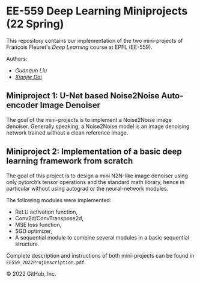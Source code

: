 # EE-559 Deep Learning Miniprojects (22 Spring)

This repository contains our implementation of the two mini-projects of François Fleuret's _Deep Learning_ course at EPFL (EE-559).

Authors:
* *Guanqun Liu*
* [*Xianjie Dai*](https://github.com/xianjiedai)

## Miniproject 1: U-Net based Noise2Noise Auto-encoder Image Denoiser
The goal of the mini-projects is to implement a Noise2Noise image denoiser. Generally speaking, a Noise2Noise model is an image denoising network trained without a clean reference image. 


## Miniproject 2: Implementation of a basic deep learning framework from scratch 
The goal of this project is to design a mini N2N-like image denoiser using only pytorch’s tensor operations and the standard math library, hence in particular without using autograd or the neural-network modules.

The following modules were implemented:
- ReLU activation function,
- Conv2d/ConvTranspose2d,
- MSE loss function,
- SGD optimizer,
- A sequential module to combine several modules in a basic sequential structure.

Complete description and instructions of both mini-projects can be found in `EE559_2022ProjDescription.pdf`.

© 2022 GitHub, Inc.
